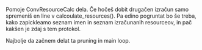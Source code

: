 Pomoje ConvResourceCalc dela.
Če hočeš dobit drugačen izračun samo spremeniš en line v calcoulate_resources().
Pa edino pogruntat bo še treba, kako zapickleamo seznam imen in seznam izračunanih resourceov, in pač kakšen je zdaj s tem protokol.

Najbolje da začnem delat ta pruning in main loop.
